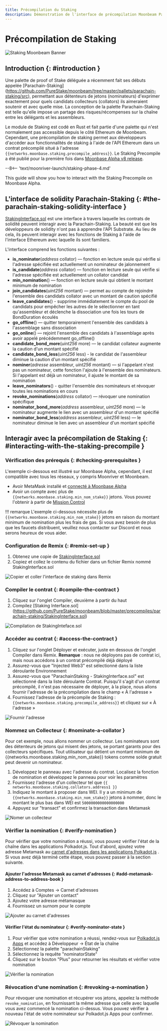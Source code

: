 ```yaml
---
title: Précompilation du Staking
description: Démonstration de l'interface de précompilation Moonbeam Parachain Staking Ethereum Solidity
---
```


# Précompilation de Staking

![Staking Moonbeam Banner](/images/staking/staking-precompile-banner.png)

## Introduction {: #introduction } 

Une palette de proof of Stake déléguée a récemment fait ses débuts appelée [Parachain-Staking] (https://github.com/PureStake/moonbeam/tree/master/pallets/parachain-staking/src), permettant aux détenteurs de jetons (nominateurs) d'exprimer exactement pour quels candidats collecteurs (collators) ils aimeraient soutenir et avec quelle mise. La conception de la palette Parachain-Staking est telle qu'elle impose un partage des risques/récompenses sur la chaîne entre les délégants et les assembleurs.

Le module de Staking est codé en Rust et fait partie d'une palette qui n'est normalement pas accessible depuis le côté Ethereum de Moonbeam. Cependant, une précompilation de staking permet aux développeurs d'accéder aux fonctionnalités de staking à l'aide de l'API Ethereum dans un contrat précompilé situé à l'adresse `{{networks.moonbase.staking.precompile_address}}`. Le Staking Precompile a été publié pour la première fois dans [Moonbase Alpha v8 release](https://moonbeam.network/announcements/testnet-upgrade-moonbase-alpha-v8/).

--8<-- 'text/moonriver-launch/staking-phase-4.md'

This guide will show you how to interact with the Staking Precompile on Moonbase Alpha.

## L'interface de solidity Parachain-Staking {: #the-parachain-staking-solidity-interface } 

[StakingInterface.sol](https://github.com/PureStake/moonbeam/blob/master/precompiles/parachain-staking/StakingInterface.sol) est une interface à travers laquelle les contrats de solidité peuvent interagir avec la Parachain-Staking. La beauté est que les développeurs de solidity n'ont pas à apprendre l'API Substrate. Au lieu de cela, ils peuvent interagir avec les fonctions de Staking à l'aide de l'interface Ethereum avec laquelle ils sont familiers.

L'interface comprend les fonctions suivantes :

- **is_nominator**(*address* collator) — fonction en lecture seule qui vérifie si l'adresse spécifiée est actuellement un nominateur de jalonnement
 - **is_candidate**(*address* collator) — fonction en lecture seule qui vérifie si l'adresse spécifiée est actuellement un collator candidat
 - **min_nomination**() — fonction en lecture seule qui obtient le montant minimum de nomination
 - **join_candidates**(*uint256* montant) — permet au compte de rejoindre l'ensemble des candidats collator avec un montant de caution spécifié
 - **leave_candidates**() - supprime immédiatement le compte du pool de candidats pour empêcher les autres de le sélectionner en tant qu'assembleur et déclenche la dissociation une fois les tours de BondDuration écoulés
 - **go_offline**() — quitter temporairement l'ensemble des candidats à l'assemblage sans dissociation
 - **go_online**() — rejoint l'ensemble des candidats à l'assemblage après avoir appelé précédemment go_offline()
 - **candidate_bond_more**(*uint256* more) — le candidat collateur augmente la caution d'un montant spécifié
 - **candidate_bond_less**(*uint256* less) - le candidat de l'assembleur diminue la caution d'un montant spécifié
 - **nominer**(*adresse* assembleur, *uint256* montant) — si l'appelant n'est pas un nominateur, cette fonction l'ajoute à l'ensemble des nominateurs. Si l'appelant est déjà un nominateur, il ajuste le montant de sa nomination
 - **leave_nominators**() - quitter l'ensemble des nominateurs et révoquer toutes les nominations en cours
 - **revoke_nominations**(*address* collator) — révoquer une nomination spécifique
 - **nominator_bond_more**(*address* assembleur, *uint256* more) — le nominateur augmente le lien avec un assembleur d'un montant spécifié
 - **nominator_bond_less**(*address* assembleur, *uint256* less) — le nominateur diminue le lien avec un assembleur d'un montant spécifié

## Interagir avec la précompilation de Staking {: #interacting-with-the-staking-precompile } 

### Vérification des prérequis {: #checking-prerequisites } 
L'exemple ci-dessous est illustré sur Moonbase Alpha, cependant, il est compatible avec tous les réseaux, y compris Moonriver et Moonbeam.

  - Avoir MetaMask installé et [connecté à Moonbase Alpha](/getting-started/moonbase/metamask/)
  - Avoir un compte avec plus de `{{networks.moonbase.staking.min_nom_stake}}` jetons. Vous pouvez l'obtenir à partir de [Mission Control](/getting-started/moonbase/faucet/)

!!! remarque
    L'exemple ci-dessous nécessite plus de `{{networks.moonbase.staking.min_nom_stake}}` jetons en raison du montant minimum de nomination plus les frais de gas. Si vous avez besoin de plus que les faucets distribuent, veuillez nous contacter sur Discord et nous serons heureux de vous aider.

### Configuration de Remix {: #remix-set-up } 
1. Obtenez une copie de [StakingInterface.sol](https://github.com/PureStake/moonbeam/blob/master/precompiles/parachain-staking/StakingInterface.sol)
2. Copiez et collez le contenu du fichier dans un fichier Remix nommé StakingInterface.sol

![Copier et coller l'interface de staking dans Remix](/images/staking/staking-precompile-1.png)

### Compiler le contrat {: #compile-the-contract } 
1. Cliquez sur l'onglet Compiler, deuxième à partir du haut
2. Compilez [Staking Interface.sol] (https://github.com/PureStake/moonbeam/blob/master/precompiles/parachain-staking/StakingInterface.sol)

![Compilation de StakingInteface.sol](/images/staking/staking-precompile-2.png)

### Accéder au contrat {: #access-the-contract } 
1. Cliquez sur l'onglet Déployer et exécuter, juste en dessous de l'onglet Compiler dans Remix. **Remarque** : nous ne déployons pas de contrat ici, mais nous accédons à un contrat précompilé déjà déployé
2. Assurez-vous que "Injected Web3" est sélectionné dans la liste déroulante Environnement
3. Assurez-vous que "ParachainStaking - StakingInterface.sol" est sélectionné dans la liste déroulante Contrat. Puisqu'il s'agit d'un contrat précompilé, il n'est pas nécessaire de déployer, à la place, nous allons fournir l'adresse de la précompilation dans le champ « À l'adresse »
4. Fournissez l'adresse de la précompile de Staking : `{{networks.moonbase.staking.precompile_address}}` et cliquez sur « À l'adresse »

![Fournir l'adresse](/images/staking/staking-precompile-3.png)

### Nommez un Collecteur {: #nominate-a-collator } 
Pour cet exemple, nous allons nommer un collecteur. Les nominateurs sont des détenteurs de jetons qui misent des jetons, se portant garants pour des collecteurs spécifiques. Tout utilisateur qui détient un montant minimum de {{networks.moonbase.staking.min_nom_stake}} tokens comme solde gratuit peut devenir un nominateur.

1. Développez le panneau avec l'adresse du contrat. Localisez la fonction de nomination et développez le panneau pour voir les paramètres
2. Fournissez l'adresse d'un collecteur tel que `{{ networks.moonbase.staking.collators.address1 }}`
3. Indiquez le montant à proposer dans WEI. Il y a un minimum de `{{networks.moonbase.staking.min_nom_stake}}` jetons à nommer, donc le montant le plus bas dans WEI est `5000000000000000000`
4. Appuyez sur "transact" et confirmez la transaction dans Metamask

![Nomer un collecteur](/images/staking/staking-precompile-4.png)

### Vérifier la nomination {: #verify-nomination } 
Pour vérifier que votre nomination a réussi, vous pouvez vérifier l'état de la chaîne dans les applications Polkadot.js. Tout d'abord, ajoutez votre adresse Metamask au [carnet d'adresses dans les applications Polkadot.js](https://polkadot.js.org/apps/?rpc=wss%3A%2F%2Fwss.testnet.moonbeam.network#/addresses) . Si vous avez déjà terminé cette étape, vous pouvez passer à la section suivante.

#### Ajouter l'adresse Metamask au carnet d'adresses {: #add-metamask-address-to-address-book } 
1. Accédez à Comptes -> Carnet d'adresses
2. Cliquez sur "Ajouter un contact"
3. Ajoutez votre adresse métamasque
4. Fournissez un surnom pour le compte

![Ajouter au carnet d'adresses](/images/staking/staking-precompile-5.png)

#### Vérifier l'état du nominateur {: #verify-nominator-state } 
1. Pour vérifier que votre nomination a réussi, rendez-vous sur [Polkadot.js Apps](https://polkadot.js.org/apps/?rpc=wss%3A%2F%2Fwss.testnet.moonbeam.network#/chainstate) et accédez à Développeur -> État de la chaîne
2. Sélectionnez la palette "parachainStaking"
3. Sélectionnez la requête "nominatorState"
4. Cliquez sur le bouton "Plus" pour retourner les résultats et vérifier votre nomination

![Vérifier la nomination](/images/staking/staking-precompile-6.png)

### Révocation d'une nomination {: #revoking-a-nomination } 
Pour révoquer une nomination et récupérer vos jetons, appelez la méthode `revoke_nomination`, en fournissant la même adresse que celle avec laquelle vous avez commencé la nomination ci-dessus. Vous pouvez vérifier à nouveau l'état de votre nominateur sur Polkadot.js Apps pour confirmer.

![Révoquer la nomination](/images/staking/staking-precompile-7.png)
